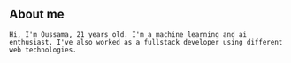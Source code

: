 ## About me
```Hi, I'm Oussama, 21 years old. I'm a machine learning and ai enthusiast. I've also worked as a fullstack developer using different web technologies.```
